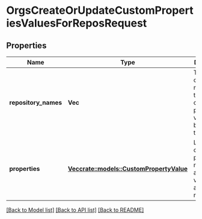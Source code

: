 # OrgsCreateOrUpdateCustomPropertiesValuesForReposRequest

## Properties

Name | Type | Description | Notes
------------ | ------------- | ------------- | -------------
**repository_names** | **Vec<String>** | The names of repositories that the custom property values will be applied to. | 
**properties** | [**Vec<crate::models::CustomPropertyValue>**](custom-property-value.md) | List of custom property names and associated values to apply to the repositories. | 

[[Back to Model list]](../README.md#documentation-for-models) [[Back to API list]](../README.md#documentation-for-api-endpoints) [[Back to README]](../README.md)



